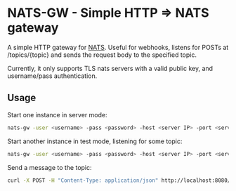 # NATS-GW - Simple HTTP => NATS gateway

A simple HTTP gateway for [NATS](https://github.com/nats-io). Useful for webhooks, listens for POSTs at /topics/{topic} and sends the request body to the specified topic.

Currently, it only supports TLS nats servers with a valid public key, and username/pass authentication.

## Usage

Start one instance in server mode:

```bash
nats-gw -user <username> -pass <password> -host <server IP> -port <server port>
```

Start another instance in test mode, listening for some topic:

```bash
nats-gw -user <username> -pass <password> -host <server IP> -port <server port> -test my_topic
```

Send a message to the topic:

```bash
curl -X POST -H "Content-Type: application/json" http://localhost:8080/topics/my_topic -d '{"p1": "v1", "p2": "v2" }'
```
